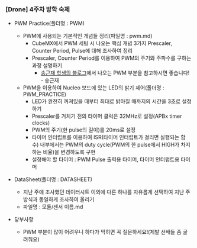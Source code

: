 ### [Drone] 4주차 방학 숙제

* PWM Practice(폴더명 : PWM)
    * PWM에 사용되는 기본적인 개념들 정리(파일명 : pwm.md)
        * CubeMX에서 PWM 세팅 시 나오는 핵심 개념 3가지 Prescaler, Counter Period, Pulse에 대해 조사하여 정리
        * Prescaler, Counter Period를 이용하여 PWM의 주기와 주파수를 구하는 과정 설명하기
            * [송근재 학생의 블로그](https://blog.naver.com/keum0821/221118546969)에서 나오는 PWM 부분을 참고하시면 좋습니다! - 송근재
    * PWM을 이용하여 Nucleo 보드에 있는 LED의 밝기 제어(폴더명 : PWM_PRACTICE)
        * LED가 완전히 꺼져있을 때부터 최대로 밝아질 때까지의 시간을 3초로 설정하기
        * Prescaler를 거치기 전의 타이머 클럭은 32MHz로 설정(APBx timer clocks)
        * PWM의 주기(한 pulse의 길이)를 20ms로 설정
        * 타이머 인터럽트를 이용하여 ISR(타이머 인터럽트가 걸리면 실행되는 함수) 내부에서는 PWM의 duty cycle(PWM의 한 pulse에서 HIGH가 차지하는 비율)을 변경하도록 구현
        * 설정해야 할 타이머 : PWM Pulse 출력용 타이머, 타이머 인터럽트용 타이머

* DataSheet(폴더명 : DATASHEET)
    * 지난 주에 조사했던 데이터시트 이외에 다른 하나를 자유롭게 선택하여 지난 주 방식과 동일하게 조사하여 올리기
    * 파일명 : 모듈/센서 이름.md

* 당부사항
    * PWM 부분이 많이 어려우니 하다가 막히면 꼭 질문하세요!(제발 선배들 좀 굴려줘요)
